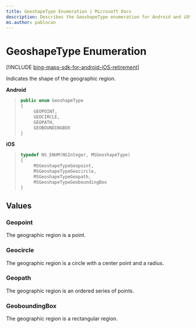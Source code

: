 ```yaml
---
title: GeoshapeType Enumeration | Microsoft Docs
description: Describes the GeoshapeType enumeration for Android and iOS and provides the enumeration's Geopoint, Geocircle, Geopath, and GeoboundingBox values.
ms.author: pablocan
---
```


# GeoshapeType Enumeration

[!INCLUDE [bing-maps-sdk-for-android-iOS-retirement](../../includes/bing-maps-sdk-for-android-iOS-retirement.md)]

Indicates the shape of the geographic region.

**Android**

>```java
> public enum GeoshapeType
> {
>      GEOPOINT,
>      GEOCIRCLE,
>      GEOPATH,
>      GEOBOUNDINGBOX
> }
>```

**iOS**

>```objectivec
> typedef NS_ENUM(NSInteger, MSGeoshapeType)
> {
>      MSGeoshapeTypeGeopoint,
>      MSGeoshapeTypeGeocircle,
>      MSGeoshapeTypeGeopath,
>      MSGeoshapeTypeGeoboundingBox
> }
>```

## Values

### Geopoint

The geographic region is a point.

### Geocircle

The geographic region is a circle with a center point and a radius.

### Geopath

The geographic region is an ordered series of points.

### GeoboundingBox

The geographic region is a rectangular region.